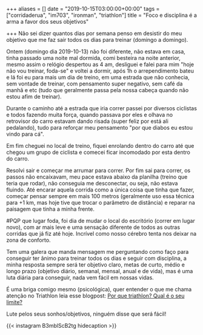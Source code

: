 +++
aliases = []
date = "2019-10-15T03:00:00+00:00"
tags = ["corridaderua", "im703", "ironman", "triathlon"]
title = "Foco e disciplina é a arma a favor dos seus objetivos"

+++
Não sei dizer quantos dias por semana penso em desistir do meu objetivo que me faz sair todos os dias para treinar (domingo a domingo).

Ontem (domingo dia 2019-10-13) não foi diferente, não estava em casa, tinha passado uma noite mal dormida, comi besteira na noite anterior, mesmo assim o relógio despertou as 4 am, desliguei e falei para mim "hoje não vou treinar, foda-se" e voltei a dormir, após 1h o arrependimento bateu e lá foi eu para mais um dia de treino, em uma estrada que não conhecia, sem vontade de treinar, com pensamento super negativo, sem café da manhã e etc (tudo que geralmente passa pela nossa cabeça quando não estou afim de treinar). 

Durante o caminho até a estrada que iria correr passei por diversos ciclistas e todos fazendo muita força, quando passava por eles e olhava no retrovisor do carro estavam dando risada (super feliz por está ali pedalando), tudo para reforçar meu pensamento "por que diabos eu estou vindo para cá".

Em fim cheguei no local de treino, fiquei enrolando dentro do carro até que chegou um grupo de ciclista e comecei ficar incomodado por esta dentro do carro.

Resolvi sair e começar me arrumar para correr. Por fim sai para correr, os passos não encaixavam, meu pace estava abaixo da planilha (treino que teria que rodar), não conseguia me desconectar, ou seja, não estava fluindo. Até encarar aquela corrida como a única coisa que tinha que fazer, começar pensar sempre em mais 100 metros (geralmente uso essa técnica para +1 km, mas hoje tive que trocar o parâmetro de distância) e reparar na paisagem que tinha a minha frente. 

\#PQP que lugar foda, foi dia de mudar o local do escritório (correr em lugar novo), com ar mais leve e uma sensação diferente de todos as outras corridas que já fiz até hoje. Incrível como nosso cérebro tenta nos deixar na zona de conforto.

Tem uma galera que manda mensagem me perguntando como faço para conseguir ter ânimo para treinar todos os dias e seguir com disciplina, a minha resposta sempre será ter objetivo claro, metas de curto, médio e longo prazo (objetivo diário, semanal, mensal, anual e de vida), mas é uma luta diária para conseguir, nada vem fácil em nossas vidas.

É uma briga comigo mesmo (psicológica), quer entender o que me chama atenção no Triathlon leia esse blogpost: [Por que triathlon? Qual é o seu limite?](https://avelino.run/lifestyle/2019-06-21-por-que-triathlon/ "Por que triathlon? Qual é o seu limite?")

Lute pelos seus sonhos/objetivos, ninguém disse que será fácil!

{{< instagram B3mblScB2tg hidecaption >}}